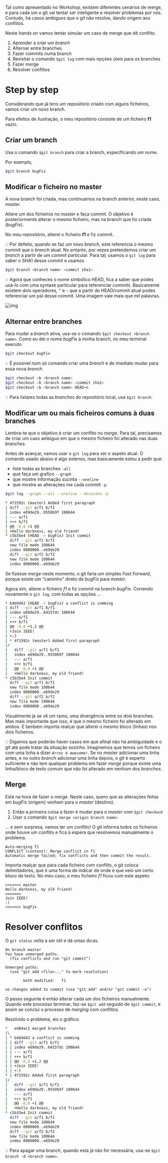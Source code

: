 Tal como apresentado no Workshop, existem diferentes cenários de merge, e para cada um o git vai tentar ser inteligente e resolver problemas por nós. Contudo, há casos ambiguos que o git não resolve, dando origem aos conflitos.

Neste _hands on_ vamos tentar simular um caso de merge que dê conflito.

1. Aprender a criar um _branch_
2. Alternar entre branches
3. Fazer commits numa branch
4. Revisitar o comando `$git log` com mais opções úteis para os branches
4. Fazer merge
5. Resolver conflitos

# Step by step
Considerando que já tens um repositório criado com alguns ficheiros, vamos criar um novo branch.

Para efeitos de ilustração, o meu repositório consiste de um ficheiro **f1** vazio.
## Criar um branch
Usa o comando `$git branch` para criar a branch, especificando um nome.

Por exemplo,
```bash
$git branch bugFix
```

## Modificar o ficheiro no master
A nova branch foi criada, mas continuamos na branch anterior, neste caso, _master_. 

Altere um dos ficheiros no _master_ e faça commit. O objetivo é posteriormente alterar o mesmo ficheiro, mas na branch que foi criada (_bugFix_).

No meu repositório, alterei o ficheiro **f1** e fiz commit.

💡 Por defeito, quando se faz um novo *branch*, este referencia o mesmo *commit* que o *branch* atual. No entanto, por vezes pretendemos criar um _branch_ a partir de um *commit* particular. Para tal, usamos o `git log` para saber o SHA1 desse commit e usamos
```bash
$git branch <branch name> <commit sha1>
```

💡 Agora que conheces o nome simbólico HEAD, fica a saber que podes usá-lo com uma syntaxe particular para referenciar _commits_. Basicamente existem dois operadores, `^` e `~` que a partir do HEAD/commit atual podes referenciar um pai desse commit. Uma imagem vale mais que mil palavras.

![img](https://raw.githubusercontent.com/ieeeupsb/workshop-git/master/wiki/img/head_graph.png)

## Alternar entre branches
Para mudar a *branch* ativa, usa-se o comando `$git checkout <branch name>`. Como eu dei o nome _bugFix_ à minha branch, no meu terminal executo
```bash
$git checkout bugFix
```

💡 É possivel num só comando criar uma *branch* e de imediato mudar para essa nova *branch*. 
```bash
$git checkout –b <branch name>
$git checkout –b <branch name> <commit sha1>
$git checkout –b <branch name> HEAD~n
```

💡 Para listares todas as *branches* do repositório local, usa `$git branch`.

## Modificar um ou mais ficheiros comuns à duas branches
Lembra-te que o objetivo é criar um conflito no *merge*. Para tal, precisamos de criar um caso ambiguo em que o mesmo ficheiro foi alterado nas duas *branches*. 

Antes de avançar, vamos usar o `git log` para ver o aspeto atual. O comando usado abaixo é algo extenso, mas basicamente estou a pedir que:
- liste todas as branches `-all`
- que faça um grafico `--graph`
- que mostre informação sucinta `--oneline`
- que mostre as alterações me cada commit `-p`.
```bash
$git log --graph --all --oneline --decorate -p

* 4f1592c (master) Added first paragraph
| diff --git a/f1 b/f1
| index e69de29..9550b9f 100644
| --- a/f1
| +++ b/f1
| @@ -0,0 +1 @@
| +Hello darkness, my old friend!
* c5b35e4 (HEAD -> bugFix) Init commit
  diff --git a/f1 b/f1
  new file mode 100644
  index 0000000..e69de29
  diff --git a/f2 b/f2
  new file mode 100644
  index 0000000..e69de29
```
Se fizesse *merge* neste momento, o git faria um simples _Fast Forward_, porque existe um "caminho" direto de *bugFix* para *master*.

Agora sim, alterei o ficheiro *f1* e fiz *commit* na branch *bugFix*. Correndo novamente o `git log`, com todas as opções ...
```bash
* b4b9d42 (HEAD -> bugFix) a conflict is comming
| diff --git a/f1 b/f1
| index e69de29..6415fdc 100644
| --- a/f1
| +++ b/f1
| @@ -0,0 +1,2 @@
| +Join IEEE!
| +:)
| * 4f1592c (master) Added first paragraph
|/
|   diff --git a/f1 b/f1
|   index e69de29..9550b9f 100644
|   --- a/f1
|   +++ b/f1
|   @@ -0,0 +1 @@
|   +Hello darkness, my old friend!
* c5b35e4 Init commit
  diff --git a/f1 b/f1
  new file mode 100644
  index 0000000..e69de29
  diff --git a/f2 b/f2
  new file mode 100644
  index 0000000..e69de29
```
Visualmente já se vê um ramo, uma divergência entre os dois branches. Mas mais importante que isso, é que o mesmo ficheiro foi alterado em ambos. E também importa realçar que alterei o mesmo bloco (linhas) nos dois ficheiros. 

💡 Digamos que poderão haver casos em que afinal não há ambiguidade e o git até pode tratar da situação sozinho. Imaginemos que temos um ficheiro com uma linha a dizer `Arroz é awesome!`. Se no _master_ adicionar uma linha antes, e no outro *branch* adicionar uma linha depois, o git é esperto suficiente e não tem qualquer problema em fazer *merge* porque existe uma linha/bloco de texto comum que não foi alterado em nenhum dos *branches*.

## Merge
Está na hora de fazer o *merge*. Neste caso, quero que as alterações feitas em _bugFix_ (origem) venham para o _master_ (destino). 
1. Então a primeira coisa  a fazer é mudar para o _master_ com `$git checkout`
2. Usar o comando `$git merge <origin branch name>`


... e sem surpresa, vamos ter um conflito! O git informa todos os ficheiros onde houve um conflito e fica à espera que resolvemos manualmente o problema.
```
Auto-merging f1
CONFLICT (content): Merge conflict in f1
Automatic merge failed; fix conflicts and then commit the result.
```
Importa realçar que para cada ficheiro com conflito, o git coloca delimitadores, que é uma forma de indicar de onde é que veio um certo bloco de texto. No meu caso, o meu ficheiro _f1_ ficou com este aspeto:
```
>>>>>>> master
Hello darkness, my old friend!
=======
Join IEEE!
:)
<<<<<<< bugFix
```
# Resolver conflitos
O `git status` volta a ser útil e dá umas dicas. 
```
On branch master
You have unmerged paths.
  (fix conflicts and run "git commit")

Unmerged paths:
  (use "git add <file>..." to mark resolution)

        both modified:   f1

no changes added to commit (use "git add" and/or "git commit -a")
```
O passo seguinte é então alterar cada um dos ficheiros manualmente. Quando este processo terminar, faz-se `$git add` seguido de `$git commit`, e assim se conclui o processo de *merging* com conflitos.

Resolvido o problema, eis o gráfico:
```bash
*   ed84ac1 marged branches
|\
| * b4b9d42 a conflict is comming
| | diff --git a/f1 b/f1
| | index e69de29..6415fdc 100644
| | --- a/f1
| | +++ b/f1
| | @@ -0,0 +1,2 @@
| | +Join IEEE!
| | +:)
* | 4f1592c Added first paragraph
|/
|   diff --git a/f1 b/f1
|   index e69de29..9550b9f 100644
|   --- a/f1
|   +++ b/f1
|   @@ -0,0 +1 @@
|   +Hello darkness, my old friend!
* c5b35e4 Init commit
  diff --git a/f1 b/f1
  new file mode 100644
  index 0000000..e69de29
  diff --git a/f2 b/f2
  new file mode 100644
  index 0000000..e69de29
```

💡 Para apagar uma branch, quando esta já não for necessária, usa-se `$git branch -d <branch name>`.